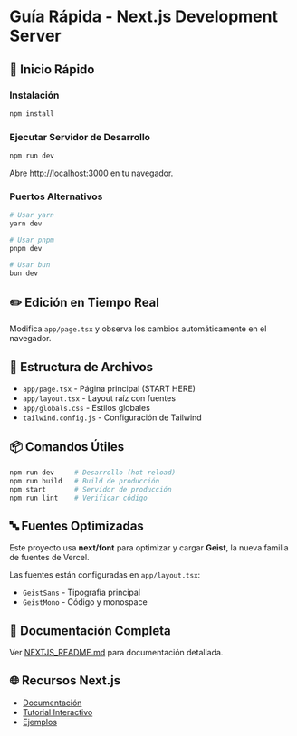 # Guía Rápida - Next.js Development Server

## 🚀 Inicio Rápido

### Instalación
```bash
npm install
```

### Ejecutar Servidor de Desarrollo
```bash
npm run dev
```

Abre [http://localhost:3000](http://localhost:3000) en tu navegador.

### Puertos Alternativos
```bash
# Usar yarn
yarn dev

# Usar pnpm
pnpm dev

# Usar bun
bun dev
```

## ✏️ Edición en Tiempo Real

Modifica `app/page.tsx` y observa los cambios automáticamente en el navegador.

## 🎨 Estructura de Archivos

- `app/page.tsx` - Página principal (START HERE)
- `app/layout.tsx` - Layout raíz con fuentes
- `app/globals.css` - Estilos globales
- `tailwind.config.js` - Configuración de Tailwind

## 📦 Comandos Útiles

```bash
npm run dev     # Desarrollo (hot reload)
npm run build   # Build de producción
npm start       # Servidor de producción
npm run lint    # Verificar código
```

## 🔤 Fuentes Optimizadas

Este proyecto usa **next/font** para optimizar y cargar **Geist**, la nueva familia de fuentes de Vercel.

Las fuentes están configuradas en `app/layout.tsx`:
- `GeistSans` - Tipografía principal
- `GeistMono` - Código y monospace

## 📖 Documentación Completa

Ver [NEXTJS_README.md](NEXTJS_README.md) para documentación detallada.

## 🌐 Recursos Next.js

- [Documentación](https://nextjs.org/docs)
- [Tutorial Interactivo](https://nextjs.org/learn)
- [Ejemplos](https://github.com/vercel/next.js/tree/canary/examples)
